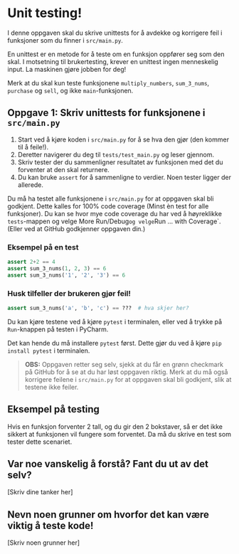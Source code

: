 # Unit testing!
I denne oppgaven skal du skrive unittests for å avdekke og korrigere feil i funksjoner som du finner i `src/main.py`.

En unittest er en metode for å teste om en funksjon oppfører seg som den skal. I motsetning til brukertesting, krever en unittest ingen menneskelig input. La maskinen gjøre jobben for deg!

Merk at du skal kun teste funksjonene `multiply_numbers`, `sum_3_nums`, `purchase` og `sell`, og ikke `main`-funksjonen.

## Oppgave 1: Skriv unittests for funksjonene i `src/main.py`
1. Start ved å kjøre koden i `src/main.py` for å se hva den gjør (den kommer til å feile!). 
2. Deretter navigerer du deg til `tests/test_main.py` og leser gjennom. 
3. Skriv tester der du sammenligner resultatet av funksjonen med det du forventer at den skal returnere. 
4. Du kan bruke `assert` for å sammenligne to verdier. Noen tester ligger der allerede.

Du må ha testet alle funksjonene i `src/main.py` for at oppgaven skal bli godkjent. Dette kalles for 100% code coverage (Minst èn test for alle funksjoner). Du kan se hvor mye code coverage du har ved å høyreklikke `tests`-mappen og velge More Run/Debug` og velge `Run ... with Coverage`. (Eller ved at GitHub godkjenner oppgaven din.)

### Eksempel på en test
```python
assert 2+2 == 4
assert sum_3_nums(1, 2, 3) == 6
assert sum_3_nums('1', '2', '3') == 6
```

### Husk tilfeller der brukeren gjør feil!
```python
assert sum_3_nums('a', 'b', 'c') == ???  # hva skjer her?
```

Du kan kjøre testene ved å kjøre `pytest` i terminalen, eller ved å trykke på `Run`-knappen på testen i PyCharm.

Det kan hende du må installere `pytest` først. Dette gjør du ved å kjøre `pip install pytest` i terminalen.

> **OBS:** Oppgaven retter seg selv, sjekk at du får en grønn checkmark på GitHub for å se at du har løst oppgaven riktig.
> Merk at du må også korrigere feilene i `src/main.py` for at oppgaven skal bli godkjent, slik at testene ikke feiler.

## Eksempel på testing
Hvis en funksjon forventer 2 tall, og du gir den 2 bokstaver, så er det ikke sikkert at funksjonen vil fungere som forventet. Da må du skrive en test som tester dette scenariet.

## Var noe vanskelig å forstå? Fant du ut av det selv?
[Skriv dine tanker her]

## Nevn noen grunner om hvorfor det kan være viktig å teste kode!
[Skriv noen grunner her]